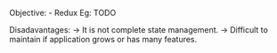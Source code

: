 Objective:
    - Redux
        Eg: TODO


Disadavantages:
    -> It is not complete state management.
    -> Difficult to maintain if application grows or has many features.

